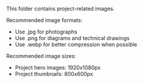 This folder contains project-related images.

Recommended image formats:
- Use .jpg for photographs
- Use .png for diagrams and technical drawings
- Use .webp for better compression when possible

Recommended image sizes:
- Project hero images: 1920x1080px
- Project thumbnails: 800x600px